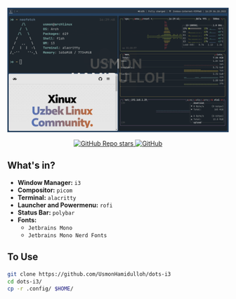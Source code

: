 ![Screenshot](assets/dots-i3.png)

<p align="center">
  <a href="https://github.com/UsmonHamidulloh/dots-i3">
    <img alt="GitHub Repo stars" src="https://img.shields.io/github/stars/UsmonHamidulloh/dots-i3?style=for-the-badge">
  </a>
  <a href="https://github.com/UsmonHamidulloh/dots-i3/blob/main/LICENSE">
    <img alt="GitHub" src="https://img.shields.io/github/license/UsmonHamidulloh/dots-i3?style=for-the-badge">
  </a>
</p>

## What's in?
- **Window Manager:** `i3`
- **Compositor:** `picom`
- **Terminal:** `alacritty`
- **Launcher and Powermenu:** `rofi`
- **Status Bar:** `polybar`
- **Fonts:** 
  - `Jetbrains Mono`
  - `Jetbrains Mono Nerd Fonts`

## To Use

```bash
git clone https://github.com/UsmonHamidulloh/dots-i3
cd dots-i3/
cp -r .config/ $HOME/
```
